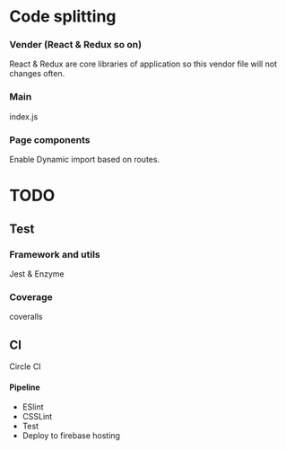 # Code splitting
<!-- Code splitting is best for prototyping too.
Because it reduces file sizes and get rid of unncessary codes, which improves the speed of content loading and script execution. -->

### Vender (React & Redux so on)
React & Redux are core libraries of application so this vendor file will not changes often.

### Main
index.js

### Page components
Enable Dynamic import based on routes.

# TODO
## Test
### Framework and utils
Jest & Enzyme

### Coverage
coveralls

## CI
Circle CI

#### Pipeline
- ESlint
- CSSLint
- Test
- Deploy to firebase hosting


